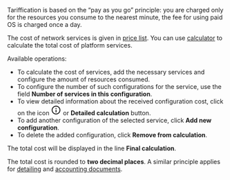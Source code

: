 Tariffication is based on the “pay as you go” principle: you are charged only for the resources you consume to the nearest minute, the fee for using paid OS is charged once a day.

The cost of network services is given in [price list](https://cloud.vk.com/pricelist). You can use [calculator](https://cloud.vk.com/en/pricing/) to calculate the total cost of platform services.

Available operations:

- To calculate the cost of services, add the necessary services and configure the amount of resources consumed.
- To configure the number of such configurations for the service, use the field **Number of services in this configuration**.
- To view detailed information about the received configuration cost, click on the icon ![Detailed calculation](assets/info_icon.svg "inline") or **Detailed calculation** button.
- To add another configuration of the selected service, click **Add new configuration**.
- To delete the added configuration, click **Remove from calculation**.

The total cost will be displayed in the line **Final calculation**.

<warn>

The total cost is rounded to **two decimal places**. A similar principle applies for [detailing](../instructions/detail) and  [accounting documents](../concepts/report).

</warn>
